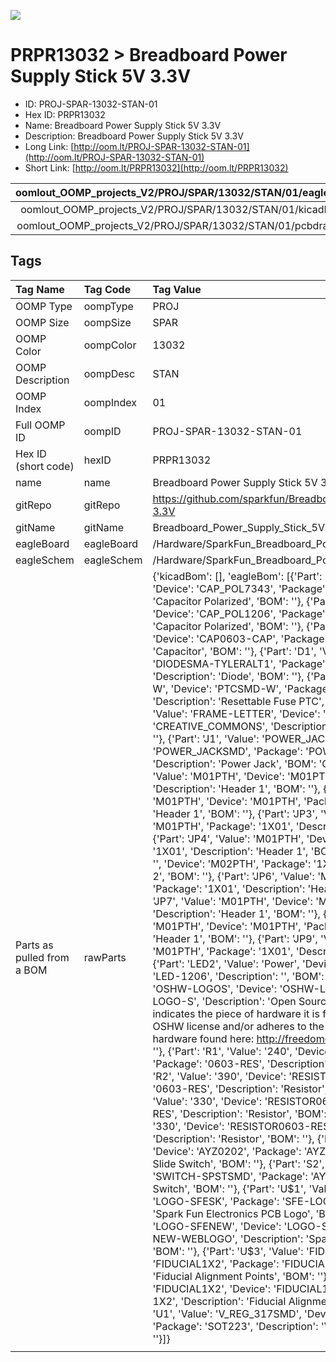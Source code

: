 


  
![][im]
# PRPR13032 > Breadboard Power Supply Stick 5V 3.3V

- ID: PROJ-SPAR-13032-STAN-01
- Hex ID: PRPR13032
- Name: Breadboard Power Supply Stick 5V 3.3V
- Description: Breadboard Power Supply Stick 5V 3.3V
- Long Link: [http://oom.lt/PROJ-SPAR-13032-STAN-01](http://oom.lt/PROJ-SPAR-13032-STAN-01)
- Short Link: [http://oom.lt/PRPR13032](http://oom.lt/PRPR13032)
  

|oomlout_OOMP_projects_V2/PROJ/SPAR/13032/STAN/01/eagleImage.png|oomlout_OOMP_projects_V2/PROJ/SPAR/13032/STAN/01/eagleSchemImage.png|oomlout_OOMP_projects_V2/PROJ/SPAR/13032/STAN/01/kicadPcb3dFront.png|oomlout_OOMP_projects_V2/PROJ/SPAR/13032/STAN/01/kicadPcb3dBack.png|
| :---: | :---: | :---: | :---: |
|oomlout_OOMP_projects_V2/PROJ/SPAR/13032/STAN/01/kicadPcb3d.png|oomlout_OOMP_projects_V2/PROJ/SPAR/13032/STAN/01/bomBack.png|oomlout_OOMP_projects_V2/PROJ/SPAR/13032/STAN/01/bomFront.png|oomlout_OOMP_projects_V2/PROJ/SPAR/13032/STAN/01/pcbdraw.svg|
|oomlout_OOMP_projects_V2/PROJ/SPAR/13032/STAN/01/pcbdrawBack.svg||||

## Tags
  

|Tag Name|Tag Code|Tag Value|
| :--- | :--- | :--- |
|OOMP Type|oompType|PROJ|
|OOMP Size|oompSize|SPAR|
|OOMP Color|oompColor|13032|
|OOMP Description|oompDesc|STAN|
|OOMP Index|oompIndex|01|
|Full OOMP ID|oompID|PROJ-SPAR-13032-STAN-01|
|Hex ID (short code)|hexID|PRPR13032|
|name|name|Breadboard Power Supply Stick 5V 3.3V|
|gitRepo|gitRepo|https://github.com/sparkfun/Breadboard_Power_Supply_Stick_5V-3.3V|
|gitName|gitName|Breadboard_Power_Supply_Stick_5V-3.3V|
|eagleBoard|eagleBoard|/Hardware/SparkFun_Breadboard_Power_Supply-5v_3V_SMD.brd|
|eagleSchem|eagleSchem|/Hardware/SparkFun_Breadboard_Power_Supply-5v_3V_SMD.sch|
|Parts as pulled from a BOM|rawParts|{'kicadBom': [], 'eagleBom': [{'Part': 'C1', 'Value': '100uF', 'Device': 'CAP_POL7343', 'Package': 'EIA7343', 'Description': 'Capacitor Polarized', 'BOM': ''}, {'Part': 'C2', 'Value': '10uF', 'Device': 'CAP_POL1206', 'Package': 'EIA3216', 'Description': 'Capacitor Polarized', 'BOM': ''}, {'Part': 'C3', 'Value': '0.1uF', 'Device': 'CAP0603-CAP', 'Package': '0603-CAP', 'Description': 'Capacitor', 'BOM': ''}, {'Part': 'D1', 'Value': '1N4001', 'Device': 'DIODESMA-TYLERALT1', 'Package': 'SMA-DIODE-TYLERALT1', 'Description': 'Diode', 'BOM': ''}, {'Part': 'F1', 'Value': 'PTCSMD-W', 'Device': 'PTCSMD-W', 'Package': 'PTC-1206-WIDE', 'Description': 'Resettable Fuse PTC', 'BOM': ''}, {'Part': 'FRAME1', 'Value': 'FRAME-LETTER', 'Device': 'FRAME-LETTER', 'Package': 'CREATIVE_COMMONS', 'Description': 'Schematic Frame', 'BOM': ''}, {'Part': 'J1', 'Value': 'POWER_JACKSMD', 'Device': 'POWER_JACKSMD', 'Package': 'POWER_JACK_SMD', 'Description': 'Power Jack', 'BOM': 'CONN-08106'}, {'Part': 'JP1', 'Value': 'M01PTH', 'Device': 'M01PTH', 'Package': '1X01', 'Description': 'Header 1', 'BOM': ''}, {'Part': 'JP2', 'Value': 'M01PTH', 'Device': 'M01PTH', 'Package': '1X01', 'Description': 'Header 1', 'BOM': ''}, {'Part': 'JP3', 'Value': 'M01PTH', 'Device': 'M01PTH', 'Package': '1X01', 'Description': 'Header 1', 'BOM': ''}, {'Part': 'JP4', 'Value': 'M01PTH', 'Device': 'M01PTH', 'Package': '1X01', 'Description': 'Header 1', 'BOM': ''}, {'Part': 'JP5', 'Value': '', 'Device': 'M02PTH', 'Package': '1X02', 'Description': 'Header 2', 'BOM': ''}, {'Part': 'JP6', 'Value': 'M01PTH', 'Device': 'M01PTH', 'Package': '1X01', 'Description': 'Header 1', 'BOM': ''}, {'Part': 'JP7', 'Value': 'M01PTH', 'Device': 'M01PTH', 'Package': '1X01', 'Description': 'Header 1', 'BOM': ''}, {'Part': 'JP8', 'Value': 'M01PTH', 'Device': 'M01PTH', 'Package': '1X01', 'Description': 'Header 1', 'BOM': ''}, {'Part': 'JP9', 'Value': 'M01PTH', 'Device': 'M01PTH', 'Package': '1X01', 'Description': 'Header 1', 'BOM': ''}, {'Part': 'LED2', 'Value': 'Power', 'Device': 'LED1206', 'Package': 'LED-1206', 'Description': '', 'BOM': ''}, {'Part': 'LOGO1', 'Value': 'OSHW-LOGOS', 'Device': 'OSHW-LOGOS', 'Package': 'OSHW-LOGO-S', 'Description': 'Open Source Hardware Logo This logo indicates the piece of hardware it is found on incorporates a OSHW license and/or adheres to the definition of open source hardware found here: http://freedomdefined.org/OSHW', 'BOM': ''}, {'Part': 'R1', 'Value': '240', 'Device': 'RESISTOR0603-RES', 'Package': '0603-RES', 'Description': 'Resistor', 'BOM': ''}, {'Part': 'R2', 'Value': '390', 'Device': 'RESISTOR0603-RES', 'Package': '0603-RES', 'Description': 'Resistor', 'BOM': ''}, {'Part': 'R3', 'Value': '330', 'Device': 'RESISTOR0603-RES', 'Package': '0603-RES', 'Description': 'Resistor', 'BOM': ''}, {'Part': 'R4', 'Value': '330', 'Device': 'RESISTOR0603-RES', 'Package': '0603-RES', 'Description': 'Resistor', 'BOM': ''}, {'Part': 'S1', 'Value': 'On/Off', 'Device': 'AYZ0202', 'Package': 'AYZ0202', 'Description': 'SPDT Slide Switch', 'BOM': ''}, {'Part': 'S2', 'Value': 'Voltage', 'Device': 'SWITCH-SPSTSMD', 'Package': 'AYZ0202', 'Description': 'SPST Switch', 'BOM': ''}, {'Part': 'U$1', 'Value': 'LOGO-SFESK', 'Device': 'LOGO-SFESK', 'Package': 'SFE-LOGO-FLAME', 'Description': 'Spark Fun Electronics PCB Logo', 'BOM': ''}, {'Part': 'U$2', 'Value': 'LOGO-SFENEW', 'Device': 'LOGO-SFENEW', 'Package': 'SFE-NEW-WEBLOGO', 'Description': 'Spark Fun Electronics PCB Logo', 'BOM': ''}, {'Part': 'U$3', 'Value': 'FIDUCIAL1X2', 'Device': 'FIDUCIAL1X2', 'Package': 'FIDUCIAL-1X2', 'Description': 'Fiducial Alignment Points', 'BOM': ''}, {'Part': 'U$4', 'Value': 'FIDUCIAL1X2', 'Device': 'FIDUCIAL1X2', 'Package': 'FIDUCIAL-1X2', 'Description': 'Fiducial Alignment Points', 'BOM': ''}, {'Part': 'U1', 'Value': 'V_REG_317SMD', 'Device': 'V_REG_317SMD', 'Package': 'SOT223', 'Description': 'Voltage Regulator', 'BOM': ''}]}|
||||



[im]: PROJ/SPAR/13032/STAN/01/kicadPcb3d_450.png
